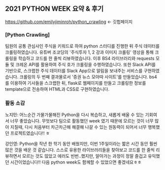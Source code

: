 ## 2021 PYTHON WEEK 요약 & 후기
https://github.com/emilyjiminroh/python_crawling   <- 깃헙페이지

### [Python Crawling]
팀원의 공통 관심사인 주식을 키워드로 하여 python 스터디를 진행한 뒤 주식 데이터를 크롤링하였습니다.
유튜버 조코딩의 '주식투자 1, 2 강과 이미지 크롤링' 영상을 통해 크롤링을 학습하고 코드를 한 줄씩 리뷰하였습니다.
이후 BS4 라이브러리와 requests 모듈 및 크레온 API를 활용하여 주식 호가 크롤링을 수행하였습니다.
또한 Slack API를 기반으로, 스크랩한 주식 데이터를 Slack App으로 알림을 보내주는 서비스를 구현하였습니다.
크롤링의 두 번째 결과물로서 '증권 뉴스 모아따 사이트'를 만들었습니다. bs4를 이용하여 기사들을 스크랩한 뒤, flask로 웹페이지를 만들고 크롤링한 정보를 template으로 전송하여 HTML과 CSS로 구현하였습니다.

### 활동 소감
노지민: 어느순간 가물가물해진 Python을 다시 복습하고, 새롭게 배울 수 있는 기회여서 너무 좋았습니다. 무엇보다 팀으로 활동했던 week 였기 때문에 모르는 것이 너무 많아 지칠때, 다시 처음부터 차근차근해 해결해 나갈 수 있는 원동력이 되어서 너무 행복했던 프로젝트였습니다!! ㅎ

강인영: Python을 작년 한 학기 동안 배웠지만, 이번 1주일이라는 짧은 시간 동안 훨씬 많은 것을 배운 것 같습니다. 스스로 유용한 라이브러리들을 찾아보고 코드를 한 줄씩 리뷰하면서 모르는 것도 많았고 에러도 빈번..했지만, 알아가는 과정이 정말 즐겁고 유익했던 시간이었습니다!! 다음 python week도 함께할 수 있었으면 좋겠네요ㅎㅎ
